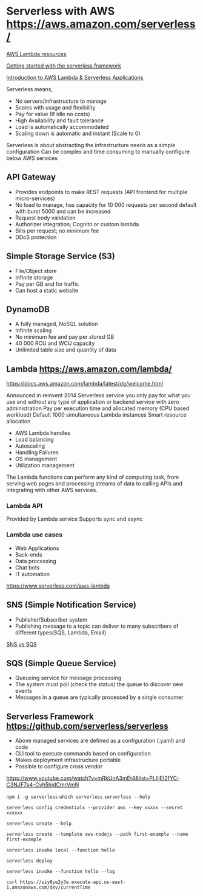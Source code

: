 # Serverless with AWS <https://aws.amazon.com/serverless/>

[AWS Lambda resources](https://aws.amazon.com/lambda/resources/?aws-lambda-resources-blog.sort-by=item.additionalFields.createdDate&aws-lambda-resources-blog.sort-order=desc#Tutorials)

[Getting started with the serverless framework](https://www.youtube.com/watch?v=LXB2Nv9ygQc&ab_channel=Serverless)

[Introduction to AWS Lambda & Serverless Applications](https://www.youtube.com/watch?v=EBSdyoO3goc&ab_channel=AmazonWebServices)

Serverless means,

- No servers/infrastructure to manage
- Scales with usage and flexibility
- Pay for value (If idle no costs)
- High Availability and fault tolerance
- Load is automatically accommodated
- Scaling down is automatic and instant (Scale to 0)

Serverless is about abstracting the infrastructure needs as a simple configuration
Can be complex and time consuming to manually configure below AWS services

## API Gateway

- Provides endpoints to make REST requests (API frontend for multiple micro-services)
- No load to manage, has capacity for 10 000 requests per second default with burst 5000 and can be increased
- Request body validation
- Authorizer integration; Cognito or custom lambda
- Bills per request; no minimum fee
- DDoS protection

## Simple Storage Service (S3)

- File/Object store
- Infinite storage
- Pay per GB and for traffic
- Can host a static website

## DynamoDB

- A fully managed, NoSQL solution
- Infinite scaling
- No minimum fee and pay per stored GB
- 40 000 RCU and WCU capacity
- Unlimited table size and quantity of data

## Lambda <https://aws.amazon.com/lambda/>

<https://docs.aws.amazon.com/lambda/latest/dg/welcome.html>

Announced in reinvent 2014
Serverless service you only pay for what you use and without any type of application or backend service with zero administration
Pay per execution time and allocated memory (CPU based workload)
Default 1000 simultaneous Lambda instances
Smart resource allocation

- AWS Lambda handles
- Load balancing
- Autoscaling
- Handling Failures
- OS management
- Utilization management

The Lambda functions can perform any kind of computing task, from serving web pages and processing streams of data to calling APIs and integrating with other AWS services.

### Lambda API

Provided by Lambda service
Supports sync and async

### Lambda use cases

- Web Applications
- Back-ends
- Data processing
- Chat bots
- IT automation

<https://www.serverless.com/aws-lambda>

## SNS (Simple Notification Service)

- Publisher/Subscriber system
- Publishing message to a topic can deliver to many subscribers of different types(SQS, Lambda, Email)

[SNS vs SQS](https://www.youtube.com/watch?v=mXk0MNjlO7A&ab_channel=BeABetterDev)

## SQS (Simple Queue Service)

- Queueing service for message processing
- The system must poll (check the status) the queue to discover new events
- Messages in a queue are typically processed by a single consumer

## Serverless Framework <https://github.com/serverless/serverless>

- Above managed services are defined as a configuration (.yaml) and code
- CLI tool to execute commands based on configuration
- Makes deployment infrastructure portable
- Possible to configure cross vendor

<https://www.youtube.com/watch?v=mRkUnA3mEt4&list=PLIIjEI2fYC-C3NJF7a4-Cvh5hjdCmrVmN>

`npm i -g serverless`
`which serverless`
`serverless --help`

`serverless config credentials --provider aws --key xxxxx --secret xxxxxx`

`serverless create --help`

`serverless create --template aws-nodejs --path first-example --name first-example`

`serverless invoke local --function hello`

`serverless deploy`

`serverless invoke --function hello --log`

`curl https://ziy8ye2y3e.execute-api.us-east-1.amazonaws.com/dev/currentTime`